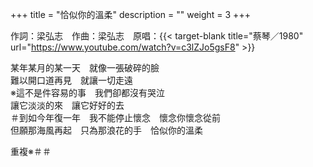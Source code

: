 +++
title = "恰似你的溫柔"
description = ""
weight = 3
+++

作詞：梁弘志　作曲：梁弘志　原唱：{{< target-blank title="蔡琴／1980" url="https://www.youtube.com/watch?v=c3lZJo5gsF8" >}}

某年某月的某一天　就像一張破碎的臉  
難以開口道再見　就讓一切走遠  
※這不是件容易的事　我們卻都沒有哭泣  
讓它淡淡的來　讓它好好的去  
＃到如今年復一年　我不能停止懷念　懷念你懷念從前  
但願那海風再起　只為那浪花的手　恰似你的溫柔  

重複※＃＃
